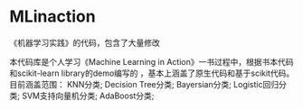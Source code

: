 MLinaction
==========

《机器学习实践》的代码，包含了大量修改

本代码库是个人学习《Machine Learning in Action》一书过程中，根据书本代码和scikit-learn library的demo编写的
，基本上涵盖了原生代码和基于scikit代码。
目前涵盖范围：
KNN分类;
Decision Tree分类;
Bayersian分类;
Logistic回归分类;
SVM支持向量机分类;
AdaBoost分类;
